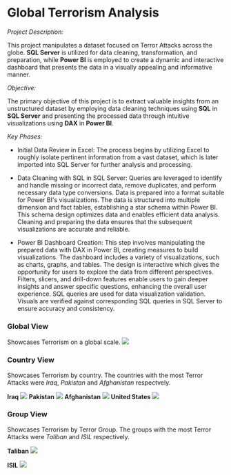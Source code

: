 # Global Terrorism Analysis

*Project Description:*

  This project manipulates a dataset focused on Terror Attacks across the globe. **SQL Server** is utilized for data cleaning, transformation, and preparation, while **Power BI** is employed to create a dynamic and interactive dashboard that presents the data in a visually appealing and informative manner.

*Objective:*

The primary objective of this project is to extract valuable insights from an unstructured dataset by employing data cleaning techniques using **SQL** in **SQL Server** and presenting the processed data through intuitive visualizations using **DAX** in **Power BI**.

*Key Phases:*
+ Initial Data Review in Excel: The process begins by utilizing Excel to roughly isolate pertinent information from a vast dataset, which is later imported into SQL Server for further analysis and processing.

+ Data Cleaning with SQL in SQL Server: Queries are leveraged to identify and handle missing or incorrect data, remove duplicates, and perform necessary data type conversions. Data is prepared into a format suitable for Power BI's visualizations. The data is structured into multiple dimension and fact tables, establishing a star schema within Power BI. This schema design optimizes data and enables efficient data analysis. Cleaning and preparing the data ensures that the subsequent visualizations are accurate and reliable.

+ Power BI Dashboard Creation: This step involves manipulating the prepared data with DAX in Power BI, creating measures to build visualizations. The dashboard includes a variety of visualizations, such as charts, graphs, and tables. The design is interactive which gives the opportunity for users to explore the data from different perspectives. Filters, slicers, and drill-down features enable users to gain deeper insights and answer specific questions, enhancing the overall user experience. SQL queries are used for data visualization validation. Visuals are verified against corresponding SQL queries in SQL Server to ensure accuracy and consistency.

### Global View
Showcases Terrorism on a global scale.
![](https://github.com/occampos/global-terrorism-analysis/blob/main/Dashboard%20Screenshots/1Global%20View.jpg?raw=true)

### Country View
Showcases Terrorism by country. The countries with the most Terror Attacks were *Iraq*, *Pakistan* and *Afghanistan* respectvely. 

**Iraq**
![](https://raw.githubusercontent.com/occampos/global-terrorism-analysis/main/Dashboard%20Screenshots/2Country%20View%20Iraq.jpg)
**Pakistan**
![](https://raw.githubusercontent.com/occampos/global-terrorism-analysis/main/Dashboard%20Screenshots/3Country%20View%20Pakistan.jpg)
**Afghanistan**
![](https://raw.githubusercontent.com/occampos/global-terrorism-analysis/main/Dashboard%20Screenshots/4Country%20View%20Afghanistan.jpg)
**United States**
![](https://raw.githubusercontent.com/occampos/global-terrorism-analysis/main/Dashboard%20Screenshots/5Country%20View%20United%20States.jpg)

### Group View
Showcases Terrorism by Terror Group. The groups with the most Terror Attacks were *Taliban* and *ISIL* respectively.

**Taliban**
![](https://raw.githubusercontent.com/occampos/global-terrorism-analysis/main/Dashboard%20Screenshots/6Group%20ViewTaliban.jpg)

**ISIL**
![](https://raw.githubusercontent.com/occampos/global-terrorism-analysis/main/Dashboard%20Screenshots/7Group%20View%20ISIL.jpg)
